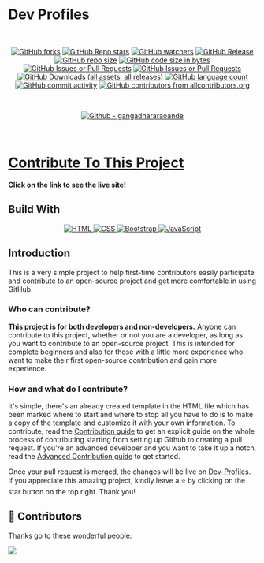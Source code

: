 # Dev Profiles
<br/>
<p align="center">
  <a href="https://github.com/gangadhararaoande/Dev-Profiles/forks"><img alt="GitHub forks" src="https://img.shields.io/github/forks/gangadhararaoande/Dev-Profiles?style=flat-square"></a>
  <a href="https://github.com/gangadhararaoande/Dev-Profiles/stargazers"><img alt="GitHub Repo stars" src="https://img.shields.io/github/stars/gangadhararaoande/Dev-Profiles?style=flat-square"></a>
  <a href="https://github.com/gangadhararaoande/Dev-Profiles/watchers"><img alt="GitHub watchers" src="https://img.shields.io/github/watchers/gangadhararaoande/Dev-Profiles?style=flat-square"></a>
  <a href="https://github.com/gangadhararaoande/Dev-Profiles/releases"><img alt="GitHub Release" src="https://img.shields.io/github/v/release/gangadhararaoande/Dev-Profiles?sort=date&display_name=release&style=flat-square"></a>
  <a href="https://github.com/gangadhararaoande/Dev-Profiles"><img alt="GitHub repo size" src="https://img.shields.io/github/repo-size/gangadhararaoande/Dev-Profiles?style=flat-square"></a>
  <a href="https://github.com/gangadhararaoande/Dev-Profiles"><img alt="GitHub code size in bytes" src="https://img.shields.io/github/languages/code-size/gangadhararaoande/Dev-Profiles"></a>
  <a href="https://github.com/gangadhararaoande/Dev-Profiles/issues"><img alt="GitHub Issues or Pull Requests" src="https://img.shields.io/github/issues-pr/gangadhararaoande/Dev-Profiles?style=flat-square"></a>
  <a href="https://github.com/gangadhararaoande/Dev-Profiles/issues"><img alt="GitHub Issues or Pull Requests" src="https://img.shields.io/github/issues-pr-closed/gangadhararaoande/Dev-Profiles?style=flat-square"></a>
  <a href="https://github.com/gangadhararaoande/Dev-Profiles/releases"><img alt="GitHub Downloads (all assets, all releases)" src="https://img.shields.io/github/downloads/gangadhararaoande/Dev-Profiles/total?style=flat-square"></a>
  <a href="https://github.com/gangadhararaoande/Dev-Profiles"><img alt="GitHub language count" src="https://img.shields.io/github/languages/count/gangadhararaoande/Dev-Profiles?style=flat-square"></a>
  <a href="https://github.com/gangadhararaoande/Dev-Profiles/commits/main"><img alt="GitHub commit activity" src="https://img.shields.io/github/commit-activity/t/gangadhararaoande/Dev-Profiles?style=flat-square"></a>
  <a href="https://allcontributors.org"><img alt="GitHub contributors from allcontributors.org" src="https://img.shields.io/github/all-contributors/gangadhararaoande/Dev-Profiles?style=flat-square"></a>
</p>

<br/>
<p align="center">
  <a href="https://github.com/gangadhararaoande"><img alt="Github - gangadhararaoande" src="https://img.shields.io/badge/GitHub-gangadhararaoande-181717?style=flat-square&logo=github"></a>
</p>
<br/>

# [Contribute To This Project](https://github.com/gangadhararaoande/Dev-Profiles/)
**Click on the [link](https://dev-profiles-gangadhararaoande.vercel.app) to see the live site!**

## Build With
<p align="center">
  <a href="https://img.shields.io/badge/html-%23E34F26.svg?style=for-the-badge&logo=html5&logoColor=white">
    <img alt="HTML" src="https://img.shields.io/badge/html-%23E34F26.svg?style=for-the-badge&logo=html5&logoColor=white">
  </a>
  <a href="https://img.shields.io/badge/css-%231572B6.svg?style=for-the-badge&logo=css3&logoColor=white">
    <img alt="CSS" src="https://img.shields.io/badge/css-%231572B6.svg?style=for-the-badge&logo=css3&logoColor=white">
  </a>
  <a href="https://img.shields.io/badge/bootstrap-%239B30FF.svg?style=for-the-badge&logo=bootstrap&logoColor=white">
    <img alt="Bootstrap" src="https://img.shields.io/badge/bootstrap-%239B30FF.svg?style=for-the-badge&logo=bootstrap&logoColor=white">
  </a>
  <a href="https://img.shields.io/badge/javascript-%23323330.svg?style=for-the-badge&logo=javascript&logoColor=%23F7DF1E">
    <img alt="JavaScript" src="https://img.shields.io/badge/javascript-%23323330.svg?style=for-the-badge&logo=javascript&logoColor=%23F7DF1E">
  </a>
</p>


## Introduction

This is a very simple project to help first-time contributors easily participate and contribute to an open-source project and get more comfortable in using GitHub.

### Who can contribute?

**This project is for both developers and non-developers.**
Anyone can contribute to this project, whether or not you are a developer, as long as you want to contribute to an open-source project.
This is intended for complete beginners and also for those with a little more experience who want to make their first open-source contribution and gain more experience.

### How and what do I contribute?

It's simple, there's an already created template in the HTML file which has been marked where to start and where to stop all you have to do is to make a copy of the template and customize it with your own information. To contribute, read the [Contribution guide](contribution.md) to get an explicit guide on the whole process of contributing starting from setting up Github to creating a pull request. If you're an advanced developer and you want to take it up a notch, read the [Advanced Contribution guide](advanced-contribution.md) to get started.

Once your pull request is merged, the changes will be live on [Dev-Profiles](https://dev-profiles-gangadhararaoande.vercel.app). If you appreciate this amazing project, kindly leave a ⭐ by clicking on the star button on the top right.
Thank you!

<h2>🤝 Contributors</h2>

Thanks go to these wonderful people:

<a href="https://github.com/gangadhararaoande/Dev-Profiles/graphs/contributors">
  <img src="https://contrib.rocks/image?repo=gangadhararaoande/Dev-Profiles" />
</a>




